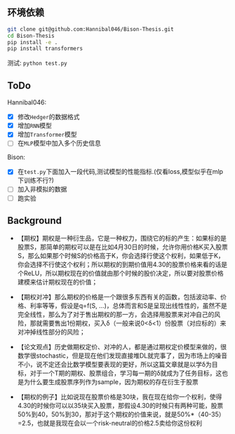 ## 环境依赖
```bash
git clone git@github.com:Hannibal046/Bison-Thesis.git
cd Bison-Thesis
pip install -e .
pip install transformers
```

测试: `python test.py`

## ToDo
Hannibal046:
- [x] 修改`Hedger`的数据格式
- [x] 增加`RNN`模型
- [x] 增加`Transformer`模型
- [ ] 在`MLP`模型中加入多个历史信息

Bison:
- [x] 在`test.py`下面加入一段代码,测试模型的性能指标.(仅看loss,模型似乎在mlp下训练不行?)
- [ ] 加入非模拟的数据
- [ ] 跑实验

## Background

- 【期权】期权是一种衍生品，它是一种权力，围绕它的标的产生：如果标的是股票S，那简单的期权可以是在比如4月30日的时候，允许你用价格K买入股票S，那么如果那个时候S的价格高于K，你会选择行使这个权利，如果低于K，你会选择不行使这个权利；所以期权的到期价值用4.30的股票价格来看的话是个ReLU，所以期权现在的价值就由那个时候的股价决定，所以要对股票价格建模来估计期权现在的价值；

- 【期权对冲】那么期权的价格是一个跟很多东西有关的函数，包括波动率、价格、利率等等，假设是q=f(S, ...)，总体而言和S是呈现出线性性的，虽然不是完全线性，那么为了对于售出期权的那一方，会选择用股票来对冲自己的风险，那就需要售出1份期权，买入δ（一般来说0<δ<1）份股票（对应标的）来对冲掉线性部分的风险；

- 【论文观点】历史做期权定价、对冲的人，都是通过期权定价模型来做的，很数学很stochastic，但是现在他们发现直接堆DL就完事了，因为市场上的噪音不小，说不定还会比数学模型要表现的更好，所以这篇文章就是以学δ为目标，对于一个T期的期权、股票组合，学习每一期的δ就成为了任务目标，这也是为什么要生成股票序列作为sample，因为期权的存在衍生于股票

- 【期权的例子】比如说现在股票价格是30块，我在现在给你一个权利，使得4.30的时候你可以以35块买入股票，那假设4.30的时候只有两种可能，股票50%到40，50%到30，那对于这个期权的价值来说，就是50%*（40-35）=2.5，也就是我现在会以一个risk-neutral的价格2.5卖给你这份权利